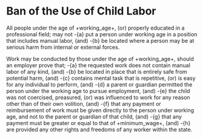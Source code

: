 # Ban of the Use of Child Labor

All people under the age of +working_age+, (or) properly educated in a professional field; may not
-{a} put a person under working age in a position that includes manual labor, (and)
-{b} be located where a person may be at serious harm from internal or external forces.

Work may be conducted by those under the age of +working_age+, should an employer prove that;
-{a} the requested work does not contain manual labor of any kind, (and)
-{b} be located in place that is entirely safe from potential harm, (and)
-{c} contains mental task that is repetitive, (or) is easy for any individual to perform, (and)
-{d} a parent or guardian permitted the person under the working age to pursue employment, (and)
-{e} the child was not coercised, preasured, (or) was influenced to work for any reason other than of their own volition, (and)
-{f} that any payment or reimbursement of work must be given directly to the person under working age, and not to the parent or guardian of that child, (and)
-{g} that any payment must be greater or equal to that of +minimum_wage+, (and)
-{h} are provided any other rights and freedoms of any worker within the state.
